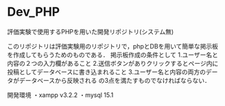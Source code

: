# Dev_PHP
評価実験で使用するPHPを用いた開発リポジトリ(システム無)

このリポジトリは評価実験用のリポジトリで，phpとDBを用いて簡単な掲示板を作成してもらうためのものである．
掲示板作成の条件として
1.ユーザー名と内容の２つの入力欄があること
2.送信ボタンがありクリックするとページ内に投稿としてデータベースに書き込まれること
3.ユーザー名と内容の両方のデータがデータベースから反映される
の3点を満たすものでなければならない．

開発環境
・xampp v3.2.2
・mysql 15.1